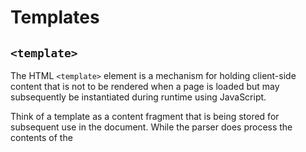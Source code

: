 # Templates


## `<template>`

The HTML `<template>` element is a mechanism for holding client-side content that is not to be rendered when a page is loaded but may subsequently be instantiated during runtime using JavaScript.

Think of a template as a content fragment that is being stored for subsequent use in the document. While the parser does process the contents of the <template> element while loading the page, it does so only to ensure that those contents are valid; the element's contents are not rendered, however.

[Read More on MDN](https://developer.mozilla.org/en-US/docs/Web/HTML/Element/template)


## `HTMLTemplateElement`

  - [Read More on MDN](https://developer.mozilla.org/en-US/docs/Web/API/HTMLTemplateElement)


### `.content`

This is a `DocumentFragment` returned of the `<template>` content.


## Apple Proposal

  - https://github.com/whatwg/html/issues/2254
  - https://github.com/w3c/webcomponents/blob/gh-pages/proposals/Template-Instantiation.md


### API
  - https://github.com/w3c/webcomponents/issues/685
  - https://github.com/ComponentKitchen/template-instantiation

## Issues
  - ["[templates] Ensure that template instantiation actually improves the platform" #704](https://github.com/w3c/webcomponents/issues/704)
